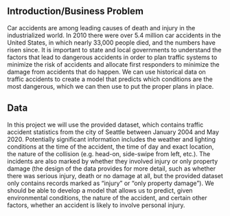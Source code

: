 ## Introduction/Business Problem
Car accidents are among leading causes of death and injury in the industrialized world. In 2010 there were over 5.4 million car accidents in the United States, in which nearly 33,000 people died, and the numbers have risen since. It is important to state and local governments to understand the factors that lead to dangerous accidents in order to plan traffic systems to minimize the risk of accidents and allocate first responders to minimize the damage from accidents that do happen. We can use historical data on traffic accidents to create a model that predicts which conditions are the most dangerous, which we can then use to put the proper plans in place.

## Data
In this project we will use the provided dataset, which contains traffic accident statistics from the city of Seattle between January 2004 and May 2020. Potentially significant information includes the weather and lighting conditions at the time of the accident, the time of day and exact location, the nature of the collision (e.g. head-on, side-swipe from left, etc.). The incidents are also marked by whether they involved injury or only property damage (the design of the data provides for more detail, such as whether there was serious injury, death or no damage at all, but the provided dataset only contains records marked as “injury” or “only property damage”). We should be able to develop a model that allows us to predict, given environmental conditions, the nature of the accident, and certain other factors, whether an accident is likely to involve personal injury. 
